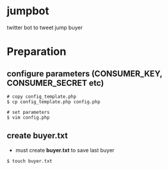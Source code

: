# jumpbot
twitter bot to tweet jump buyer

# Preparation
## configure parameters (CONSUMER_KEY, CONSUMER_SECRET etc)
```
# copy config_template.php
$ cp config_template.php config.php

# set parameters
$ vim config.php
```

## create buyer.txt
- must create **buyer.txt** to save last buyer
```
$ touch buyer.txt
```
